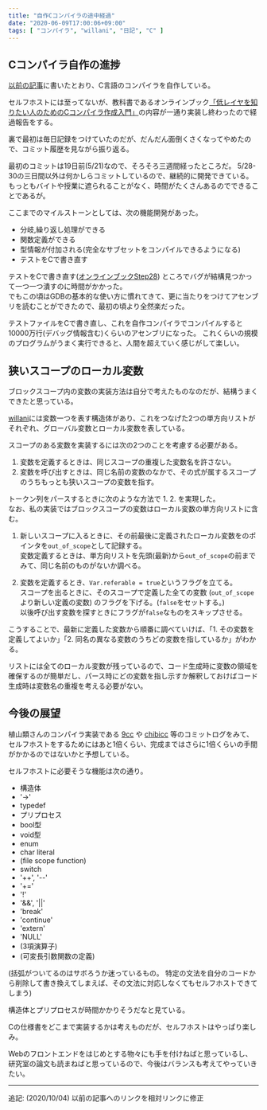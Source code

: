 ```yaml
---
title: "自作Cコンパイラの途中経過"
date: "2020-06-09T17:00:06+09:00"
tags: [ "コンパイラ", "willani", "日記", "C" ]
---
```


## Cコンパイラ自作の進捗

[以前の記事](/posts/willani-start/)に書いたとおり、C言語のコンパイラを自作している。

セルフホストには至ってないが、教科書であるオンラインブック[「低レイヤを知りたい人のためのCコンパイラ作成入門」](https://www.sigbus.info/compilerbook)の内容が一通り実装し終わったので経過報告をする。

裏で最初は毎日記録をつけていたのだが、だんだん面倒くさくなってやめたので、コミット履歴を見ながら振り返る。

最初のコミットは19日前(5/21)なので、そろそろ三週間経ったところだ。
5/28-30の三日間以外は何かしらコミットしているので、継続的に開発できている。もっともバイトや授業に遮られることがなく、時間がたくさんあるのでできることであるが。

ここまでのマイルストーンとしては、次の機能開発があった。

- 分岐,繰り返し処理ができる
- 関数定義ができる
- 型情報が付加される(完全なサブセットをコンパイルできるようになる)
- テストをCで書き直す

テストをCで書き直す([オンラインブックStep28](https://www.sigbus.info/compilerbook#%E3%82%B9%E3%83%86%E3%83%83%E3%83%9728-%E3%83%86%E3%82%B9%E3%83%88%E3%82%92c%E3%81%A7%E6%9B%B8%E3%81%8D%E7%9B%B4%E3%81%99))
ところでバグが結構見つかって一つ一つ潰すのに時間がかかった。  
でもこの頃はGDBの基本的な使い方に慣れてきて、更に当たりをつけてアセンブリを読むことができたので、最初の頃より全然楽だった。

テストファイルをCで書き直し、これを自作コンパイラでコンパイルすると10000万行(デバッグ情報含む)くらいのアセンブリになった。
これくらいの規模のプログラムがうまく実行できると、人間を超えていく感じがして楽しい。

## 狭いスコープのローカル変数

ブロックスコープ内の変数の実装方法は自分で考えたものなのだが、結構うまくできたと思っている。

[willani](https://github.com/basd4g/willani)には変数一つを表す構造体があり、これをつなげた2つの単方向リストがそれぞれ、グローバル変数とローカル変数を表している。

スコープのある変数を実装するには次の2つのことを考慮する必要がある。

1. 変数を定義するときは、同じスコープの重複した変数名を許さない。
2. 変数を呼び出すときは、同じ名前の変数のなかで、その式が属するスコープのうちもっとも狭いスコープの変数を指す。

トークン列をパースするときに次のような方法で 1. 2. を実現した。  
なお、私の実装ではブロックスコープの変数はローカル変数の単方向リストに含む。

1. 新しいスコープに入るときに、その前最後に定義されたローカル変数をのポインタを`out_of_scope`として記録する。  
変数定義するときは、単方向リストを先頭(最新)から`out_of_scope`の前までみて、同じ名前のものがないか調べる。

2. 変数を定義するとき、`Var.referable = true`というフラグを立てる。  
スコープを出るときに、そのスコープで定義した全ての変数 (`out_of_scope`より新しい定義の変数) のフラグを下げる。(`false`をセットする。)  
以後呼び出す変数を探すときにフラグが`false`なものをスキップさせる。

こうすることで、最新に定義した変数から順番に調べていけば、「1. その変数を定義してよいか」「2. 同名の異なる変数のうちどの変数を指しているか」がわかる。

リストには全てのローカル変数が残っているので、コード生成時に変数の領域を確保するのが簡単だし、パース時にどの変数を指し示すか解釈しておけばコード生成時は変数名の重複を考える必要がない。

## 今後の展望

植山類さんのコンパイラ実装である [9cc](https://github.com/rui314/9cc) や [chibicc](https://github.com/rui314/chibicc) 等のコミットログをみて、セルフホストをするためにはあと1倍くらい、完成まではさらに1倍くらいの手間がかかるのではないかと予想している。

セルフホストに必要そうな機能は次の通り。

- 構造体
- '->'
- typedef
- プリプロセス
- bool型
- void型
- enum
- char literal
- (file scope function)
- switch
- '++', '--'
- '+='
- '!'
- '&&', '||'
- 'break'
- 'continue'
- 'extern'
- 'NULL'
- (3項演算子)
- (可変長引数関数の定義)

(括弧がついてるのはサボろうか迷っているもの。
特定の文法を自分のコードから削除して書き換えてしまえば、その文法に対応しなくてもセルフホストできてしまう)

構造体とプリプロセスが時間かかりそうだなと見ている。

Cの仕様書をどこまで実装するかは考えものだが、セルフホストはやっぱり楽しみ。

Webのフロントエンドをはじめとする物々にも手を付けねばと思っているし、研究室の論文も読まねばと思っているので、今後はバランスも考えてやっていきたい。

---

追記: (2020/10/04) 以前の記事へのリンクを相対リンクに修正
